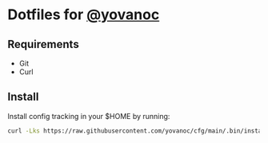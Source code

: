 # Dotfiles for [@yovanoc](http://twitter.com/yovanoc)

## Requirements

- Git
- Curl

## Install

Install config tracking in your $HOME by running:

  ```sh
  curl -Lks https://raw.githubusercontent.com/yovanoc/cfg/main/.bin/install.sh | /bin/bash
  ```
